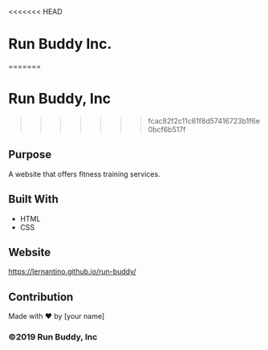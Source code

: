 <<<<<<< HEAD
# Run Buddy Inc.
=======
# Run Buddy, Inc
>>>>>>> fcac82f2c11c61f8d57416723b1f6e0bcf6b517f

## Purpose
A website that offers fitness training services. 

## Built With
* HTML
* CSS

## Website
https://lernantino.github.io/run-buddy/

## Contribution
Made with ❤️ by [your name]

### ©️2019 Run Buddy, Inc 
